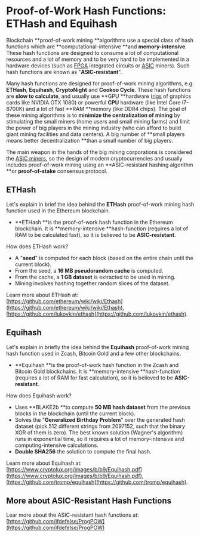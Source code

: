 # Proof-of-Work Hash Functions: ETHash and Equihash

Blockchain **proof-of-work mining **algorithms use a special class of hash functions which are **computational-intensive **and **memory-intensive**. These hash functions are designed to consume a lot of computational resources and a lot of memory and to be very hard to be implemented in a hardware devices \(such as [FPGA](https://en.wikipedia.org/wiki/Field-programmable_gate_array) integrated circuits or [ASIC](https://en.wikipedia.org/wiki/Application-specific_integrated_circuit) miners\). Such hash functions are known as "**ASIC-resistant**".

Many hash functions are designed for proof-of-work mining algorithms, e.g. **ETHash**, **Equihash**, **CryptoNight** and **Cookoo Cycle**. These hash functions are **slow to calculate**, and usually use **GPU **hardware \([rigs](https://en.bitcoin.it/wiki/Mining_rig) of graphics cards like NVIDIA GTX 1080\) or powerful **CPU** hardware \(like Intel Core i7-8700K\) and a lot of fast **RAM **memory \(like DDR4 chips\). The goal of these mining algorithms is to **minimize the centralization of mining** by stimulating the small miners \(home users and small mining farms\) and limit the power of big players in the mining industry \(who can afford to build giant mining facilities and data centers\). A big number of **small players means better decentralization **than a small number of big players.

The main weapon in the hands of the big mining corporations is considered the [ASIC miners](https://en.bitcoin.it/wiki/Mining_hardware_comparison), so the design of modern cryptocurrencies and usually includes proof-of-work mining using an **ASIC-resistant hashing algorithm **or **proof-of-stake** consensus protocol.

## ETHash

Let's explain in brief the idea behind the **ETHash** proof-of-work mining hash function used in the Ethereum blockchain.

* **ETHash **is the proof-of-work hash function in the Ethereum blockchain. It is **memory-intensive **hash-function \(requires a lot of RAM to be calculated fast\), so it is believed to be **ASIC-resistant**.

How does ETHash work?

* A "**seed**" is computed for each block \(based on the entire chain until the current block\).
* From the seed, a **16 MB pseudorandom cache** is computed.
* From the cache, a **1 GB dataset** is extracted to be used in mining.
* Mining involves hashing together random slices of the dataset.

Learn more about ETHash at: [https://github.com/ethereum/wiki/wiki/Ethash](https://github.com/ethereum/wiki/wiki/Ethash), [https://github.com/lukovkin/ethash](https://github.com/lukovkin/ethash).

## Equihash

Let's explain in briefly the idea behind the **Equihash** proof-of-work mining hash function used in Zcash, Bitcoin Gold and a few other blockchains.

* **Equihash **is the proof-of-work hash function in the Zcash and Bitcoin Gold blockchains. It is **memory-intensive **hash-function \(requires a lot of RAM for fast calculation\), so it is believed to be **ASIC-resistant**.

How does Equihash work?

* Uses **BLAKE2b **to compute **50 MB hash dataset** from the previous blocks in the blockchain \(until the current block\).
* Solves the "**Generalized Birthday Problem**" over the generated hash dataset \(pick 512 different strings from 2097152, such that the binary XOR of them is zero\). The best known solution \(Wagner's algorithm\) runs in exponential time, so it requires a lot of memory-intensive and computing-intensive calculations.
* **Double SHA256** the solution to compute the final hash.

Learn more about Equihash at: [https://www.cryptolux.org/images/b/b9/Equihash.pdf](https://www.cryptolux.org/images/b/b9/Equihash.pdf), [https://github.com/tromp/equihash](https://github.com/tromp/equihash).

## More about ASIC-Resistant Hash Functions

Lear more about the ASIC-resistant hash functions at: [https://github.com/ifdefelse/ProgPOW](https://github.com/ifdefelse/ProgPOW)

